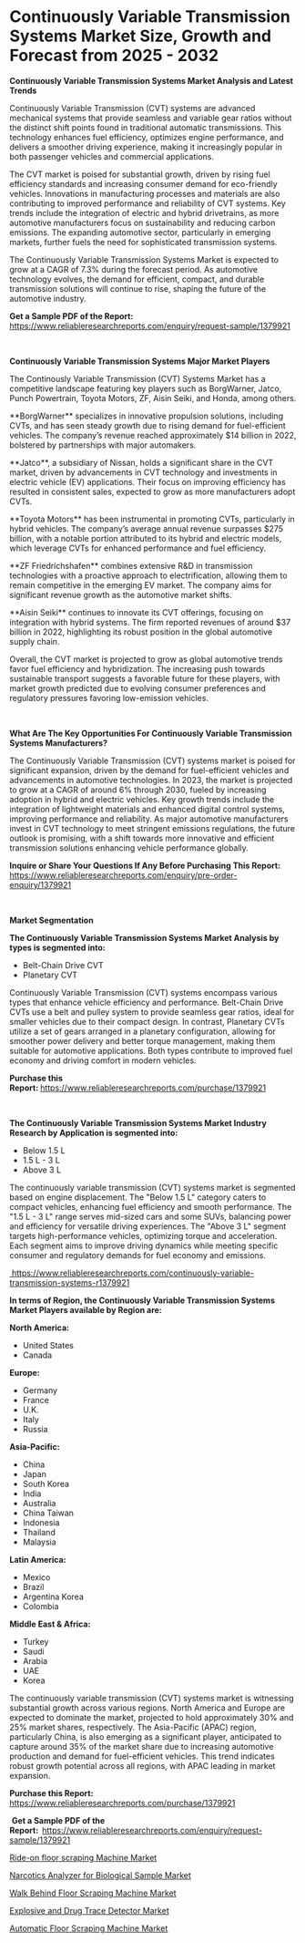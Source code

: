 <p><h1>Continuously Variable Transmission Systems Market Size, Growth and Forecast from 2025 - 2032</h1></p><p><strong>Continuously Variable Transmission Systems Market Analysis and Latest Trends</strong></p>
<p><p>Continuously Variable Transmission (CVT) systems are advanced mechanical systems that provide seamless and variable gear ratios without the distinct shift points found in traditional automatic transmissions. This technology enhances fuel efficiency, optimizes engine performance, and delivers a smoother driving experience, making it increasingly popular in both passenger vehicles and commercial applications.</p><p>The CVT market is poised for substantial growth, driven by rising fuel efficiency standards and increasing consumer demand for eco-friendly vehicles. Innovations in manufacturing processes and materials are also contributing to improved performance and reliability of CVT systems. Key trends include the integration of electric and hybrid drivetrains, as more automotive manufacturers focus on sustainability and reducing carbon emissions. The expanding automotive sector, particularly in emerging markets, further fuels the need for sophisticated transmission systems.</p><p>The Continuously Variable Transmission Systems Market is expected to grow at a CAGR of 7.3% during the forecast period. As automotive technology evolves, the demand for efficient, compact, and durable transmission solutions will continue to rise, shaping the future of the automotive industry.</p></p>
<p><strong>Get a Sample PDF of the Report:&nbsp;</strong> <a href="https://www.reliableresearchreports.com/enquiry/request-sample/1379921?utm_campaign=11&utm_medium=2&utm_source=Github&utm_content=ia&utm_term=24022025&utm_id=continuously-variable-transmission-systems">https://www.reliableresearchreports.com/enquiry/request-sample/1379921</a></p>
<p>&nbsp;</p>
<p><strong>Continuously Variable Transmission Systems Major Market Players</strong></p>
<p><p>The Continously Variable Transmission (CVT) Systems Market has a competitive landscape featuring key players such as BorgWarner, Jatco, Punch Powertrain, Toyota Motors, ZF, Aisin Seiki, and Honda, among others. </p><p>**BorgWarner** specializes in innovative propulsion solutions, including CVTs, and has seen steady growth due to rising demand for fuel-efficient vehicles. The company’s revenue reached approximately $14 billion in 2022, bolstered by partnerships with major automakers.</p><p>**Jatco**, a subsidiary of Nissan, holds a significant share in the CVT market, driven by advancements in CVT technology and investments in electric vehicle (EV) applications. Their focus on improving efficiency has resulted in consistent sales, expected to grow as more manufacturers adopt CVTs.</p><p>**Toyota Motors** has been instrumental in promoting CVTs, particularly in hybrid vehicles. The company’s average annual revenue surpasses $275 billion, with a notable portion attributed to its hybrid and electric models, which leverage CVTs for enhanced performance and fuel efficiency.</p><p>**ZF Friedrichshafen** combines extensive R&D in transmission technologies with a proactive approach to electrification, allowing them to remain competitive in the emerging EV market. The company aims for significant revenue growth as the automotive market shifts.</p><p>**Aisin Seiki** continues to innovate its CVT offerings, focusing on integration with hybrid systems. The firm reported revenues of around $37 billion in 2022, highlighting its robust position in the global automotive supply chain.</p><p>Overall, the CVT market is projected to grow as global automotive trends favor fuel efficiency and hybridization. The increasing push towards sustainable transport suggests a favorable future for these players, with market growth predicted due to evolving consumer preferences and regulatory pressures favoring low-emission vehicles.</p></p>
<p>&nbsp;</p>
<p><strong>What Are The Key Opportunities For Continuously Variable Transmission Systems Manufacturers?</strong></p>
<p><p>The Continuously Variable Transmission (CVT) systems market is poised for significant expansion, driven by the demand for fuel-efficient vehicles and advancements in automotive technologies. In 2023, the market is projected to grow at a CAGR of around 6% through 2030, fueled by increasing adoption in hybrid and electric vehicles. Key growth trends include the integration of lightweight materials and enhanced digital control systems, improving performance and reliability. As major automotive manufacturers invest in CVT technology to meet stringent emissions regulations, the future outlook is promising, with a shift towards more innovative and efficient transmission solutions enhancing vehicle performance globally.</p></p>
<p><strong>Inquire or Share Your Questions If Any Before Purchasing This Report:</strong> <a href="https://www.reliableresearchreports.com/enquiry/pre-order-enquiry/1379921?utm_campaign=11&utm_medium=2&utm_source=Github&utm_content=ia&utm_term=24022025&utm_id=continuously-variable-transmission-systems">https://www.reliableresearchreports.com/enquiry/pre-order-enquiry/1379921</a></p>
<p>&nbsp;</p>
<p><strong>Market Segmentation</strong></p>
<p><strong>The Continuously Variable Transmission Systems Market Analysis by types is segmented into:</strong></p>
<p><ul><li>Belt-Chain Drive CVT</li><li>Planetary CVT</li></ul></p>
<p><p>Continuously Variable Transmission (CVT) systems encompass various types that enhance vehicle efficiency and performance. Belt-Chain Drive CVTs use a belt and pulley system to provide seamless gear ratios, ideal for smaller vehicles due to their compact design. In contrast, Planetary CVTs utilize a set of gears arranged in a planetary configuration, allowing for smoother power delivery and better torque management, making them suitable for automotive applications. Both types contribute to improved fuel economy and driving comfort in modern vehicles.</p></p>
<p><strong>Purchase this Report:&nbsp;</strong><a href="https://www.reliableresearchreports.com/purchase/1379921?utm_campaign=11&utm_medium=2&utm_source=Github&utm_content=ia&utm_term=24022025&utm_id=continuously-variable-transmission-systems">https://www.reliableresearchreports.com/purchase/1379921</a></p>
<p>&nbsp;</p>
<p><strong>The Continuously Variable Transmission Systems Market Industry Research by Application is segmented into:</strong></p>
<p><ul><li>Below 1.5 L</li><li>1.5 L - 3 L</li><li>Above 3 L</li></ul></p>
<p><p>The continuously variable transmission (CVT) systems market is segmented based on engine displacement. The "Below 1.5 L" category caters to compact vehicles, enhancing fuel efficiency and smooth performance. The "1.5 L - 3 L" range serves mid-sized cars and some SUVs, balancing power and efficiency for versatile driving experiences. The "Above 3 L" segment targets high-performance vehicles, optimizing torque and acceleration. Each segment aims to improve driving dynamics while meeting specific consumer and regulatory demands for fuel economy and emissions.</p></p>
<p><a href="https://www.reliableresearchreports.com/continuously-variable-transmission-systems-r1379921?utm_campaign=11&utm_medium=2&utm_source=Github&utm_content=ia&utm_term=24022025&utm_id=continuously-variable-transmission-systems">&nbsp;https://www.reliableresearchreports.com/continuously-variable-transmission-systems-r1379921</a></p>
<p><strong>In terms of Region, the Continuously Variable Transmission Systems Market Players available by Region are:</strong></p>
<p>
    <p> <strong> North America: </strong>
        <ul>
            <li>United States</li>
            <li>Canada</li>
        </ul>
        </p> 
    <p> <strong> Europe: </strong>
        <ul>
            <li>Germany</li>
            <li>France</li>
            <li>U.K.</li>
            <li>Italy</li>
            <li>Russia</li>
        </ul>
        </p> 
    <p> <strong> Asia-Pacific: </strong>
        <ul>
            <li>China</li>
            <li>Japan</li>
            <li>South Korea</li>
            <li>India</li>
            <li>Australia</li>
            <li>China Taiwan</li>
            <li>Indonesia</li>
            <li>Thailand</li>
            <li>Malaysia</li>
        </ul>
        </p> 
    <p> <strong> Latin America: </strong>
        <ul>
            <li>Mexico</li>
            <li>Brazil</li>
            <li>Argentina Korea</li>
            <li>Colombia</li>
        </ul>
        </p> 
    <p> <strong> Middle East & Africa: </strong>
        <ul>
            <li>Turkey</li>
            <li>Saudi</li>
            <li>Arabia</li>
            <li>UAE</li>
            <li>Korea</li>
        </ul>
    </p>
    </p>
<p><p>The continuously variable transmission (CVT) systems market is witnessing substantial growth across various regions. North America and Europe are expected to dominate the market, projected to hold approximately 30% and 25% market shares, respectively. The Asia-Pacific (APAC) region, particularly China, is also emerging as a significant player, anticipated to capture around 35% of the market share due to increasing automotive production and demand for fuel-efficient vehicles. This trend indicates robust growth potential across all regions, with APAC leading in market expansion.</p></p>
<p><strong>Purchase this Report: </strong><a href="https://www.reliableresearchreports.com/purchase/1379921?utm_campaign=11&utm_medium=2&utm_source=Github&utm_content=ia&utm_term=24022025&utm_id=continuously-variable-transmission-systems">https://www.reliableresearchreports.com/purchase/1379921</a></p>
<p>&nbsp;<strong>Get a Sample PDF of the Report:&nbsp;&nbsp;</strong><a href="https://www.reliableresearchreports.com/enquiry/request-sample/1379921?utm_campaign=11&utm_medium=2&utm_source=Github&utm_content=ia&utm_term=24022025&utm_id=continuously-variable-transmission-systems">https://www.reliableresearchreports.com/enquiry/request-sample/1379921</a></p>
<p><strong></strong></p>
<p><p><a href="https://github.com/urticagebbia/Market-Research-Report-List-1/blob/main/ride-on-floor-scraping-machine-market.md?utm_campaign=11&utm_medium=2&utm_source=Github&utm_content=ia&utm_term=24022025&utm_id=continuously-variable-transmission-systems">Ride-on floor scraping Machine Market</a></p><p><a href="https://github.com/miottaredlin79/Market-Research-Report-List-1/blob/main/narcotics-analyzer-for-biological-sample-market.md?utm_campaign=11&utm_medium=2&utm_source=Github&utm_content=ia&utm_term=24022025&utm_id=continuously-variable-transmission-systems">Narcotics Analyzer for Biological Sample Market</a></p><p><a href="https://github.com/nacrehuipie/Market-Research-Report-List-1/blob/main/walk-behind-floor-scraping-machine-market.md?utm_campaign=11&utm_medium=2&utm_source=Github&utm_content=ia&utm_term=24022025&utm_id=continuously-variable-transmission-systems">Walk Behind Floor Scraping Machine Market</a></p><p><a href="https://github.com/rrapajecundi/Market-Research-Report-List-1/blob/main/explosive-and-drug-trace-detector-market.md?utm_campaign=11&utm_medium=2&utm_source=Github&utm_content=ia&utm_term=24022025&utm_id=continuously-variable-transmission-systems">Explosive and Drug Trace Detector Market</a></p><p><a href="https://github.com/ugurgyuri/Market-Research-Report-List-1/blob/main/automatic-floor-scraping-machine-market.md?utm_campaign=11&utm_medium=2&utm_source=Github&utm_content=ia&utm_term=24022025&utm_id=continuously-variable-transmission-systems">Automatic Floor Scraping Machine Market</a></p></p>